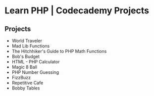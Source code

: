 # Learn PHP | Codecademy Projects

## Projects
- World Traveler
- Mad Lib Functions
- The Hitchhiker's Guide to PHP Math Functions
- Bob's Budget
- HTML - PHP Calculator
- Magic 8 Ball
- PHP Number Guessing
- FizzBuzz
- Repetitive Cafe
- Bobby Tables
